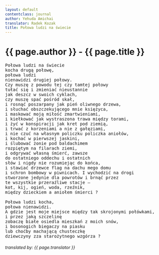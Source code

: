 ```yaml
---
layout: default
contentclass: journal
author: Yehuda Amichai
translator: Radek Kozak
title: Połowa ludzi na świecie
---
```


<h1 class="poem-title">{{ page.author }} - {{ page.title }}</h1>

<pre class="poem">
Połowa ludzi na świecie
kocha drugą połowę,
połowa ludzi
nienawidzi drugiej połowy.
Czy muszę z powodu tej czy tamtej połowy
tułać się i zmieniać nieustannie
jak deszcz w swoich cyklach,
czy muszę spać pośród skał,
i rosnąć poszarpany jak pień oliwnego drzewa,
i słuchać obszczekującego mnie księżyca,
i maskować moją miłość zmartwieniami,
i kiełkować jak wystraszona trawa między torami,
i żyć w konspiracji jak kret pod ziemią,
i trwać z korzeniami a nie z gałęziami,
i nie czuć na własnym policzku policzka aniołów,
i kochać w pierwszej jaskini,
i ślubować żonie pod baldachimem
rozpiętym na filarach ziemi,
i odgrywać własną śmierć, zawsze
do ostatniego oddechu i ostatnich
słów i nigdy nie rozumiejąc do końca,
i stawiać drzewce flag na dachu mego domu
i schron bombowy w piwnicach. I wychodzić na drogi
stworzone jedynie dla powrotów i brnąć przez
te wszystkie przeraźliwe stacje —
kot, kij, ogień, woda, rzeźnik,
między dzieckiem a aniołem śmierci ?

Połowa ludzi kocha,
połowa nienawidzi.
A gdzie jest moje miejsce między tak skrojonymi połówkami,
i przez jaką szczelinę
zobaczę białe osiedla mieszkań z moich snów,
i bosonogich biegaczy na piasku
lub choćby machającą chusteczkę
dziewczyny zza starożytnego wzgórza ?
</pre>
<h6 class="poem">translated by: {{ page.translator }}</h6>
